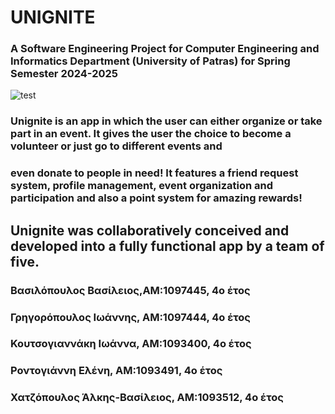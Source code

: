 # UNIGNITE 
### A Software Engineering Project for Computer Engineering and Informatics Department (University of Patras) for Spring Semester 2024-2025


![test](https://github.com/user-attachments/assets/90fd4c66-e7fb-457c-9b7b-a4a2c3c9e34a)

### Unignite is an app in which the user can either organize or take part in an event. It gives the user the choice to become a volunteer or just go to different events and
### even donate to people in need! It features a friend request system, profile management, event organization and participation and also a point system for amazing rewards!

## Unignite was collaboratively conceived and developed into a fully functional app by a team of five.
### Βασιλόπουλος Βασίλειος,ΑΜ:1097445, 4ο έτος 
### Γρηγορόπουλος Ιωάννης, ΑΜ:1097444, 4ο έτος 
### Κουτσογιαννάκη Ιωάννα, ΑΜ:1093400, 4ο έτος 
### Ροντογιάννη Ελένη, ΑΜ:1093491, 4ο έτος 
### Χατζόπουλος Άλκης-Βασίλειος, ΑΜ:1093512, 4ο έτος 
